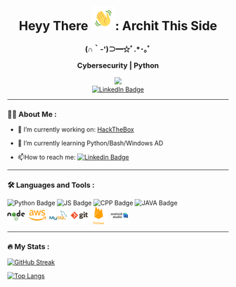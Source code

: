 <hi>
<h1 align="center">Heyy There <img src="https://github.com/anshulxd/anshulxd/blob/main/Wave.gif" height="55px" width="55px">: Archit This Side</h1>
<h3 align="center">(∩｀-')⊃━☆ﾟ.*･｡ﾟ
 
Cybersecurity | Python

</h3>

<gif>
<div id="header" align="center">
  <img src="https://media.giphy.com/media/qgQUggAC3Pfv687qPC/giphy.gif" width="300"/>
</div>

<social>
<div id="badges" align="center">
  <a href="https://www.linkedin.com/in/architmadankar21/">
    <img src="https://img.shields.io/badge/LinkedIn-0077B5?style=for-the-badge&logo=linkedin&logoColor=white" alt="LinkedIn Badge"/>
      </a>
<!--   <a href="https://instagram.com/whyarchit">
    <img src="https://img.shields.io/badge/Instagram-E4405F?style=for-the-badge&logo=instagram&logoColor=white" alt="Instagram Badge"/>
      </a> -->
</div>

<about-stuff>
  
---  
  
### :technologist: About Me :
  
- 🔭 I’m currently working on: [HackTheBox](https://app.hackthebox.com/profile/448573)

- 🌱 I’m currently learning Python/Bash/Windows AD

- :mailbox:How to reach me:  [![Linkedin Badge](https://img.shields.io/badge/-linkedin-blue?style=flat&logo=Linkedin&logoColor=white)](https://www.linkedin.com/in/architmadankar21/)

 ---

### :hammer_and_wrench: Languages and Tools :
  <div id="skils">
    <a>
    <img src="https://img.shields.io/badge/Python-3776AB?style=for-the-badge&logo=python&logoColor=white" alt="Python Badge"/>
      </a>
    <a>
    <img src="https://img.shields.io/badge/JavaScript-F7DF1E?style=for-the-badge&logo=javascript&logoColor=black" alt="JS Badge"/>
      </a>
    <a>
    <img src="https://img.shields.io/badge/C%2B%2B-00599C?style=for-the-badge&logo=c%2B%2B&logoColor=white" alt="CPP Badge"/>
      </a>
    <a>
    <img src="https://img.shields.io/badge/Java-ED8B00?style=for-the-badge&logo=java&logoColor=white" alt="JAVA Badge"/>
      </a>
</div>
    <div id="skilsv2">
        <img src="https://github.com/devicons/devicon/blob/master/icons/nodejs/nodejs-original-wordmark.svg" title="NodeJS" alt="NodeJS" width="40" height="40"/>&nbsp;
        <img src="https://github.com/devicons/devicon/blob/master/icons/amazonwebservices/amazonwebservices-plain-wordmark.svg" title="AWS" alt="AWS" width="40" height="40"/>&nbsp;
        <img src="https://github.com/devicons/devicon/blob/master/icons/mysql/mysql-original-wordmark.svg" title="MySQL"  alt="MySQL" width="40" height="40"/>&nbsp;
        <img src="https://github.com/devicons/devicon/blob/master/icons/git/git-original-wordmark.svg" title="Git" **alt="Git" width="40" height="40"/>
        <img src="https://github.com/devicons/devicon/blob/master/icons/firebase/firebase-plain-wordmark.svg" title="Firebase" alt="Firebase" width="40" height="40"/>&nbsp;
      <img src="https://github.com/devicons/devicon/blob/master/icons/androidstudio/androidstudio-original-wordmark.svg" title="Firebase" alt="Firebase" width="40" height="40"/>&nbsp;
      </div>
  
  ---
  
  ### :fire: My Stats :
  
<a href="https://git.io/streak-stats"><img src="https://github-readme-streak-stats.herokuapp.com?user=architmadankar&theme=radical" alt="GitHub Streak" /></a>

  [![Top Langs](https://github-readme-stats.vercel.app/api/top-langs/?username=architmadankar&layout=compact&theme=vision-friendly-dark)](https://github.com/anuraghazra/github-readme-stats)
    
